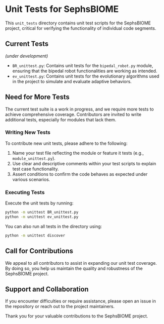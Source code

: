 # Unit Tests for SephsBIOME

This `unit_tests` directory contains unit test scripts for the SephsBIOME project, critical for verifying the functionality of individual code segments.

## Current Tests
*(under development)*
- `BR_unittest.py`: Contains unit tests for the `bipedal_robot.py` module, ensuring that the bipedal robot functionalities are working as intended.
- `ev_unittest.py`: Contains unit tests for the evolutionary algorithms used in the project to simulate and evaluate adaptive behaviors.

## Need for More Tests

The current test suite is a work in progress, and we require more tests to achieve comprehensive coverage. Contributors are invited to write additional tests, especially for modules that lack them.

### Writing New Tests

To contribute new unit tests, please adhere to the following:

1. Name your test file reflecting the module or feature it tests (e.g., `module_unittest.py`).
2. Use clear and descriptive comments within your test scripts to explain test case functionality.
3. Assert conditions to confirm the code behaves as expected under various scenarios.

### Executing Tests

Execute the unit tests by running:

```bash
python -m unittest BR_unittest.py
python -m unittest ev_unittest.py
```

You can also run all tests in the directory using:

```bash
python -m unittest discover
```

## Call for Contributions

We appeal to all contributors to assist in expanding our unit test coverage. By doing so, you help us maintain the quality and robustness of the SephsBIOME project.

## Support and Collaboration

If you encounter difficulties or require assistance, please open an issue in the repository or reach out to the project maintainers.

Thank you for your valuable contributions to the SephsBIOME project.
